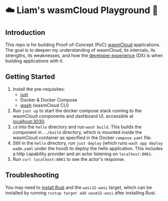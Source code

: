 # ☁️ Liam's wasmCloud Playground 🎡

## Introduction

This repo is for building Proof-of-Concept (PoC) [wasmCloud](https://wasmcloud.com/) applications. The goal is to deepen my understanding of wasmCloud, its internals, its strengths, its weaknesses, and how the [developer experience](https://en.wikipedia.org/wiki/User_experience#Developer_experience) (DX) is when building applications with it.

## Getting Started

1. Install the pre-requisites:
    - [just](https://github.com/casey/just)
    - Docker & Docker Compose
    - [wash](https://wasmcloud.com/docs/installation) (wasmCloud CLI)
1. Run `just up` to start the docker compose stack running to the wasmCloud components and dashboard UI, accessible at [localhost:3030](http://localhost:3030).
1. `cd` into the `hello` directory and run `wash build`. This builds the component in `../build` directory, which is mounted inside the wasmCloud container as specified in the Docker `compose.yaml` file.
1. Still in the `hello` directory, run `just deploy` (which runs `wash app deploy wadm.yaml` under the hood) to deploy the hello application. This includes a http capability provider and an actor listening on `localhost:8061`.
1. Run `curl localhost:8061` to see the actor's response.

## Troubleshooting

You may need to [install Rust](https://www.rust-lang.org/learn/get-started) and the `wasi32-wasi` target, which can be installed by running `rustup target add wasm32-wasi` after installing Rust.
